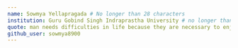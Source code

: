 ```yaml
---
name: Sowmya Yellapragada # No longer than 28 characters
institution: Guru Gobind Singh Indraprastha University # no longer than 58 characters
quote: man needs difficulties in life because they are necessary to enjoy the success # no longer than 100 characters, avoid using quotes(") to guarantee the format remains the same.
github_user: sowmya8900
---
```

